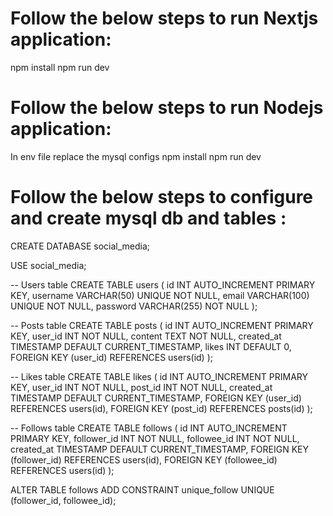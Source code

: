 # Follow the below steps to run Nextjs application:

npm install
npm run dev

# Follow the below steps to run Nodejs application:

In env file replace the mysql configs
npm install
npm run dev

# Follow the below steps to configure and create mysql db and tables :

CREATE DATABASE social_media;

USE social_media;

-- Users table
CREATE TABLE users (
    id INT AUTO_INCREMENT PRIMARY KEY,
    username VARCHAR(50) UNIQUE NOT NULL,
    email VARCHAR(100) UNIQUE NOT NULL,
    password VARCHAR(255) NOT NULL
);

-- Posts table
CREATE TABLE posts (
    id INT AUTO_INCREMENT PRIMARY KEY,
    user_id INT NOT NULL,
    content TEXT NOT NULL,
    created_at TIMESTAMP DEFAULT CURRENT_TIMESTAMP,
    likes INT DEFAULT 0,
    FOREIGN KEY (user_id) REFERENCES users(id)
);

-- Likes table
CREATE TABLE likes (
    id INT AUTO_INCREMENT PRIMARY KEY,
    user_id INT NOT NULL,
    post_id INT NOT NULL,
    created_at TIMESTAMP DEFAULT CURRENT_TIMESTAMP,
    FOREIGN KEY (user_id) REFERENCES users(id),
    FOREIGN KEY (post_id) REFERENCES posts(id)
);

-- Follows table
CREATE TABLE follows (
    id INT AUTO_INCREMENT PRIMARY KEY,
    follower_id INT NOT NULL,
    followee_id INT NOT NULL,
    created_at TIMESTAMP DEFAULT CURRENT_TIMESTAMP,
    FOREIGN KEY (follower_id) REFERENCES users(id),
    FOREIGN KEY (followee_id) REFERENCES users(id)
);

ALTER TABLE follows ADD CONSTRAINT unique_follow UNIQUE (follower_id, followee_id);
